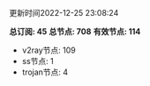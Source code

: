 更新时间2022-12-25 23:08:24

**总订阅: 45**
**总节点: 708**
**有效节点: 114**
- v2ray节点: 109
- ss节点: 1
- trojan节点: 4

